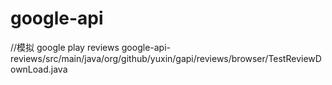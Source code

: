 # google-api

//模拟 google play reviews
google-api-reviews/src/main/java/org/github/yuxin/gapi/reviews/browser/TestReviewDownLoad.java

